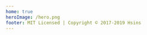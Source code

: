 ```yaml
---
home: true
heroImage: /hero.png
footer: MIT Licensed | Copyright © 2017-2019 Hsins
---
```


<note-list></note-list>
